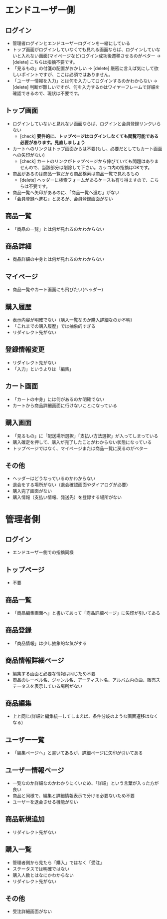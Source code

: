 # エンドユーザー側

## ログイン
- 管理者ログインとエンドユーザーログインを一緒にしている
- トップ画面がログインしていなくても見れる画面ならば、ログインしていないと入れない画面(マイページなど)ログイン成功後遷移させるのがベター
  → [delete] こちらは指摘不要です。
- 「見るもの」の付箋の配置がおかしい
  → [delete] 厳密に言えば気にして欲しいポイントですが、ここは必須ではありません。
- 「ユーザー情報を入力」とは何を入力してログインするのかわからない
  → [delete] 判断が難しいですが、何を入力するかはワイヤーフレームで詳細を確認できるので、現状は不要です。

## トップ画面
- ログインしていないと見れない画面ならば、ログインと会員登録リンクいらない
  - [check] **要件的に、トップページはログインしなくても閲覧可能である必要があります。見直しましょう**
- カートへのリンクはトップ画面からは不要(もし、必要だとしてもカート画面への矢印がない)
  - [check] カートのリンクがトップページから伸びていても問題はありませんので、当該部分は削除して下さい。カッコ内の指摘はOKです。
- 商品があるのは商品一覧だから商品検索は商品一覧で見れるもの
  - [delete] ヘッダーに検索フォームがあるケースも有り得ますので、こちらは不要です。
- 商品一覧へ矢印があるのに、「商品一覧へ進む」がない
- 「会員登録へ進む」とあるが、会員登録画面がない

## 商品一覧
- 「商品の一覧」とは何が見れるのかわからない

## 商品詳細
- 商品詳細の中身とは何が見れるのかわからない

## マイページ
- 商品一覧やカート画面にも飛びたい(ヘッダー)

## 購入履歴
- 表示内容が明確でない（購入一覧なのか購入詳細なのか不明）
- 「これまでの購入履歴」では抽象的すぎる
- リダイレクト先がない

## 登録情報変更
- リダイレクト先がない
- 「入力」というよりは「編集」

## カート画面
- 「カートの中身」には何があるのか明確でない
- カートから商品詳細画面に行けないことになっている

## 購入画面
- 「見るもの」に「配送場所選択」「支払い方法選択」が入ってしまっている
- 購入確定を押して、購入が完了したことがわからない状態になっている
- トップページではなく、マイページまたは商品一覧に戻るのがベター

## その他
- ヘッダーはどうなっているのかわからない
- 退会をする場所がない（退会確認画面やダイアログが必要）
- 購入完了画面がない
- 購入情報（支払い情報、発送先）を登録する場所がない

# 管理者側

## ログイン
- エンドユーザー側での指摘同様

## トップページ
- 不要

## 商品一覧
- 「商品編集画面へ」と書いてあって「商品詳細ページ」に矢印が引いてある

## 商品登録
- 「商品情報」は少し抽象的な気がする

## 商品情報詳細ページ
- 編集する画面と必要な情報は同じため不要
- 商品のレーベル名、ジャンル名、アーティスト名、アルバム内の曲、販売ステータスを表示している場所がない

## 商品編集
- 上と同じ(詳細と編集統一してしまえば、条件分岐のような画面遷移はなくなる)

## ユーザー一覧
- 「編集ページへ」と書いてあるが、詳細ページに矢印が引いてある

## ユーザー情報ページ
- 一覧なのか詳細なのかわかりにくいため、「詳細」という言葉が入った方が良い
- 商品と同様で、編集と詳細情報表示で分ける必要ないため不要
- ユーザーを退会させる機能がない

## 商品新規追加
- リダイレクト先がない

## 購入一覧
- 管理者側から見たら「購入」ではなく「受注」
- ステータスでは明確ではない
- 購入人数とはなにかわからない
- リダイレクト先がない

## その他
- 受注詳細画面がない
